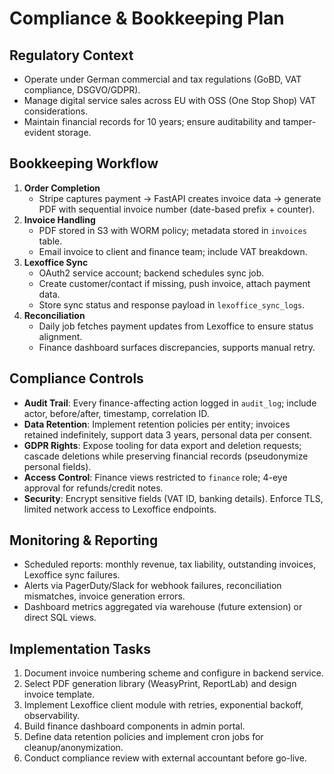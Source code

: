 # Compliance & Bookkeeping Plan

## Regulatory Context
- Operate under German commercial and tax regulations (GoBD, VAT compliance, DSGVO/GDPR).
- Manage digital service sales across EU with OSS (One Stop Shop) VAT considerations.
- Maintain financial records for 10 years; ensure auditability and tamper-evident storage.

## Bookkeeping Workflow
1. **Order Completion**
   - Stripe captures payment → FastAPI creates invoice data → generate PDF with sequential invoice number (date-based prefix + counter).
2. **Invoice Handling**
   - PDF stored in S3 with WORM policy; metadata stored in `invoices` table.
   - Email invoice to client and finance team; include VAT breakdown.
3. **Lexoffice Sync**
   - OAuth2 service account; backend schedules sync job.
   - Create customer/contact if missing, push invoice, attach payment data.
   - Store sync status and response payload in `lexoffice_sync_logs`.
4. **Reconciliation**
   - Daily job fetches payment updates from Lexoffice to ensure status alignment.
   - Finance dashboard surfaces discrepancies, supports manual retry.

## Compliance Controls
- **Audit Trail**: Every finance-affecting action logged in `audit_log`; include actor, before/after, timestamp, correlation ID.
- **Data Retention**: Implement retention policies per entity; invoices retained indefinitely, support data 3 years, personal data per consent.
- **GDPR Rights**: Expose tooling for data export and deletion requests; cascade deletions while preserving financial records (pseudonymize personal fields).
- **Access Control**: Finance views restricted to `finance` role; 4-eye approval for refunds/credit notes.
- **Security**: Encrypt sensitive fields (VAT ID, banking details). Enforce TLS, limited network access to Lexoffice endpoints.

## Monitoring & Reporting
- Scheduled reports: monthly revenue, tax liability, outstanding invoices, Lexoffice sync failures.
- Alerts via PagerDuty/Slack for webhook failures, reconciliation mismatches, invoice generation errors.
- Dashboard metrics aggregated via warehouse (future extension) or direct SQL views.

## Implementation Tasks
1. Document invoice numbering scheme and configure in backend service.
2. Select PDF generation library (WeasyPrint, ReportLab) and design invoice template.
3. Implement Lexoffice client module with retries, exponential backoff, observability.
4. Build finance dashboard components in admin portal.
5. Define data retention policies and implement cron jobs for cleanup/anonymization.
6. Conduct compliance review with external accountant before go-live.

